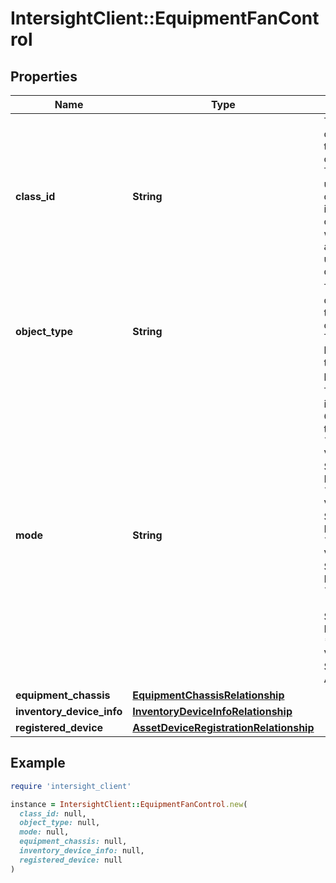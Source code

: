 # IntersightClient::EquipmentFanControl

## Properties

| Name | Type | Description | Notes |
| ---- | ---- | ----------- | ----- |
| **class_id** | **String** | The fully-qualified name of the instantiated, concrete type. This property is used as a discriminator to identify the type of the payload when marshaling and unmarshaling data. | [default to &#39;equipment.FanControl&#39;] |
| **object_type** | **String** | The fully-qualified name of the instantiated, concrete type. The value should be the same as the &#39;ClassId&#39; property. | [default to &#39;equipment.FanControl&#39;] |
| **mode** | **String** | This field identifies the Fan Control Mode on the endpoint. * &#x60;Balanced&#x60; - Value of Fan Speed is Balanced. * &#x60;LowPower&#x60; - Value of Fan Speed is LowPower. * &#x60;HighPower&#x60; - Value of Fan Speed is HighPower. * &#x60;MaximumPower&#x60; - Value of Fan Speed is MaximumPower. * &#x60;Acoustic&#x60; - Value of Fan Speed is Acoustic. | [optional][readonly][default to &#39;Balanced&#39;] |
| **equipment_chassis** | [**EquipmentChassisRelationship**](EquipmentChassisRelationship.md) |  | [optional] |
| **inventory_device_info** | [**InventoryDeviceInfoRelationship**](InventoryDeviceInfoRelationship.md) |  | [optional] |
| **registered_device** | [**AssetDeviceRegistrationRelationship**](AssetDeviceRegistrationRelationship.md) |  | [optional] |

## Example

```ruby
require 'intersight_client'

instance = IntersightClient::EquipmentFanControl.new(
  class_id: null,
  object_type: null,
  mode: null,
  equipment_chassis: null,
  inventory_device_info: null,
  registered_device: null
)
```

